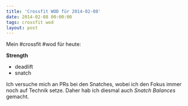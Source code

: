 ```yaml
---
title: 'Crossfit WOD für 2014-02-08'
date: 2014-02-08 00:00:00 
tags: crossfit wod
layout: post
---
```

Mein #crossfit #wod für heute:

**Strength**

* deadlift
* snatch

Ich versuche mich an PRs bei den Snatches, wobei ich den Fokus immer noch auf Technik setze. Daher hab ich diesmal auch *Snatch Balances* gemacht.
